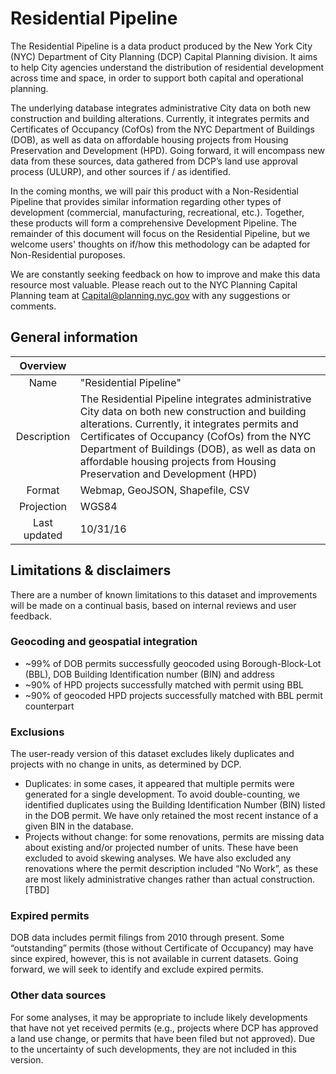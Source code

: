 # Residential Pipeline
The Residential Pipeline is a data product produced by the New York City (NYC) Department of City Planning (DCP) Capital Planning division. It aims to help City agencies understand the distribution of residential development across time and space, in order to support both capital and operational planning. 

The underlying database integrates administrative City data on both new construction and building alterations. Currently, it integrates permits and Certificates of Occupancy (CofOs) from the NYC Department of Buildings (DOB), as well as data on affordable housing projects from Housing Preservation and Development (HPD). Going forward, it will encompass new data from these sources, data gathered from DCP’s land use approval process (ULURP), and other sources if / as identified.

In the coming months, we will pair this product with a Non-Residential Pipeline that provides similar information regarding other types of development (commercial, manufacturing, recreational, etc.). Together, these products will form a comprehensive Development Pipeline. The remainder of this document will focus on the Residential Pipeline, but we welcome users' thoughts on if/how this methodology can be adapted for Non-Residential puroposes.    

We are constantly seeking feedback on how to improve and make this data resource most valuable.  Please reach out to the NYC Planning Capital Planning team at [Capital@planning.nyc.gov](mailto:Capital@planning.nyc.gov) with any suggestions or comments.

## General information
| Overview |    |
| :------------: | ------------- |
| Name | "Residential Pipeline" |
| Description | The Residential Pipeline integrates administrative City data on both new construction and building alterations. Currently, it integrates permits and Certificates of Occupancy (CofOs) from the NYC Department of Buildings (DOB), as well as data on affordable housing projects from Housing Preservation and Development (HPD) |
| Format | Webmap, GeoJSON, Shapefile, CSV |
| Projection | WGS84 |
| Last updated | 10/31/16 |

## Limitations & disclaimers
There are a number of known limitations to this dataset and improvements will be made on a continual basis, based on internal reviews and user feedback. 

### Geocoding and geospatial integration
* ~99% of DOB permits successfully geocoded using Borough-Block-Lot (BBL), DOB Building Identification number (BIN) and address 
* ~90% of HPD projects successfully matched with permit using BBL
* ~90% of geocoded HPD projects successfully matched with BBL permit counterpart

### Exclusions
The user-ready version of this dataset excludes likely duplicates and projects with no change in units, as determined by DCP.
* Duplicates: in some cases, it appeared that multiple permits were generated for a single development. To avoid double-counting, we identified duplicates using the Building Identification Number (BIN) listed in the DOB permit. We have only retained the most recent instance of a given BIN in the database.
* Projects without change: for some renovations, permits are missing data about existing and/or projected number of units. These have been excluded to avoid skewing analyses. We have also excluded any renovations where the permit description included “No Work”, as these are most likely administrative changes rather than actual construction. [TBD]

### Expired permits
DOB data includes permit filings from 2010 through present. Some “outstanding” permits (those without Certificate of Occupancy) may have since expired, however, this is not available in current datasets. Going forward, we will seek to identify and exclude expired permits.

### Other data sources
For some analyses, it may be appropriate to include likely developments that have not yet received permits (e.g., projects where DCP has approved a land use change, or permits that have been filed but not approved). Due to the uncertainty of such developments, they are not included in this version. 

